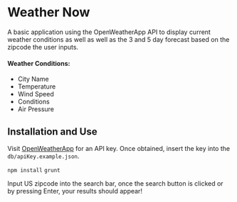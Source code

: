 # Weather Now

A basic application using the OpenWeatherApp API to display current weather conditions as well as well as the 3 and 5 day forecast based on the zipcode the user inputs.<br>
#### Weather Conditions:

* City Name
* Temperature
* Wind Speed
* Conditions
* Air Pressure

## Installation and Use

Visit [OpenWeatherApp](https://openweathermap.org/api) for an API key. Once obtained, insert the key into the ```db/apiKey.example.json```.

```npm install```
```grunt```

Input US zipcode into the search bar, once the search button is clicked or by pressing Enter, your results should appear!